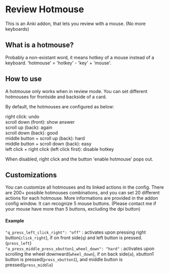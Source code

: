 # Review Hotmouse

This is an Anki addon, that lets you review with a mouse. (No more keyboards)

## What is a hotmouse?

Probably a non-existant word, it means hotkey of a mouse instead of a keyboard. 'hotmouse' = 'hotkey' - 'key' + 'mouse'. 

## How to use

A hotmouse only works when in review mode. You can set different hotmouses for frontside and backside of a card.

By default, the hotmouses are configured as below:

right click: undo \
scroll down (front): show answer \
scroll up (back): again \
scroll down (back): good \
middle button + scroll up (back): hard \
middle button + scroll down (back): easy \
left click + right click (left click first): disable hotkey

When disabled, right click and the button 'enable hotmouse' pops out.

## Customizations

You can customize all hotmouses and its linked actions in the config. There are 200+ possible hotmouses combinations, and you can set 20 different actions for each hotmouse. More informations are provided in the addon config window. It can recognize 5 mouse buttons. (Please contact me if your mouse have more than 5 buttons, excluding the dpi button)

#### Example

`"q_press_left_click_right": "off"` : activates upon pressing right button(`click_right`), if on front side(`q`) and left button is pressed. (`press_left`) \
`"a_press_middle_press_xbutton1_wheel_down": "hard"` : activates upon scrolling the wheel downward(`wheel_down`), if on back side(`a`), xbutton1 button is pressed(`press_xbutton1`), and middle button is pressed(`press_middle`)
